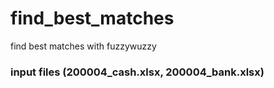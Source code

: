 # find_best_matches
find best matches with fuzzywuzzy
### input files (200004_cash.xlsx, 200004_bank.xlsx)
